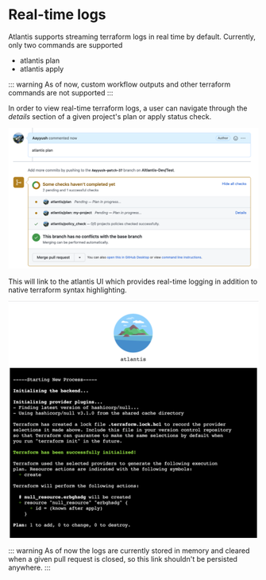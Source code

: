 # Real-time logs

Atlantis supports streaming terraform logs in real time by default. Currently, only two commands are supported

* atlantis plan
* atlantis apply

::: warning
As of now, custom workflow outputs and other terraform commands are not supported
:::

In order to view real-time terraform logs, a user can navigate through the *details* section of a given project's plan or apply status check.

![Plan Command](./images/plan.png)

This will link to the atlantis UI which provides real-time logging in addition to native terraform syntax highlighting.

![Plan Output](./images/plan_output.png)

::: warning
As of now the logs are currently stored in memory and cleared when a given pull request is closed, so this link shouldn't be persisted anywhere.
:::

